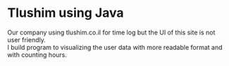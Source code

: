 # Tlushim using Java
Our company using tlushim.co.il for time log but the UI of this site is not user friendly.<br>
I build program to visualizing the user data with more readable format and with counting hours.
